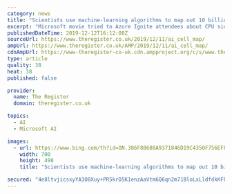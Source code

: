 ```yaml
---
category: news
title: "Scientists use machine-learning algorithms to map out 10 billion cells from human bodies in fight against cancer"
excerpt: "Microsoft movie tried to Azure Ignite attendees about CPU side-channel flaws ... a research lab focused cancer treatment in New York, described machine learning as a toolbox for building the Human Cell Atlas. The project aims to turn data from billions of tissue sample cells into 3D maps so scientists can visualize our bodies down at the ..."
publishedDateTime: 2019-12-12T16:12:00Z
sourceUrl: https://www.theregister.co.uk/2019/12/11/ai_cell_map/
ampUrl: https://www.theregister.co.uk/AMP/2019/12/11/ai_cell_map/
cdnAmpUrl: https://www-theregister-co-uk.cdn.ampproject.org/c/s/www.theregister.co.uk/AMP/2019/12/11/ai_cell_map/
type: article
quality: 38
heat: 38
published: false

provider:
  name: The Register
  domain: theregister.co.uk

topics:
  - AI
  - Microsoft AI

images:
  - url: https://www.bing.com/th?id=ON.386F88608A9371846D19C4350F756EFF
    width: 700
    height: 498
    title: "Scientists use machine-learning algorithms to map out 10 billion cells from human bodies in fight against cancer"

secured: "4e8ltvjicsxyYA3O8Xuy+PR5krD5K1enzAaVtm6Q6qn2m71BloLxLldfdkKFkkYkA15SL7287NWVOE0b48s+e5E51SHkF2kr5RdO+u5Y7heQMbmY8mbGl/9aDWECkx+DCGWnUe6hfujddeXGwuY5FSOn2dk3IKsCQbVMtH21KqjK6NViHBYroiTGmxBnmj+Cuhu2UDBKECmivSPGRs1o75YmIXOGzUlBkLj2DUBlt831HpZT5//7l1X9FPZ71NXMGy/rqCdRAhf4XZ/FPK9oOQ==;Z4rxVMbtRtcqhjp4rP4r8w=="
---
```


